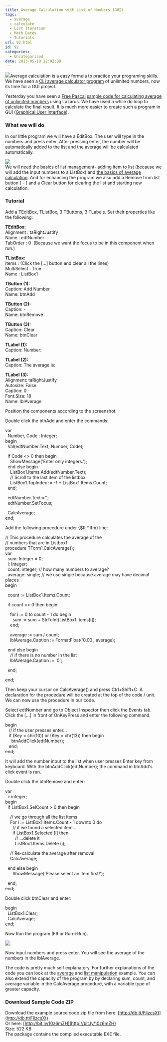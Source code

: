 ```yaml
---
title: Average Calculation with List of Numbers (GUI)
tags:
  - average
  - calculate
  - List Iteration
  - Math Dates
  - Tutorials
url: 92.html
id: 92
categories:
  - Uncategorized
date: 2013-05-10 12:02:00
---
```


![](average-calculation-with-list-of/average-thumb.gif)Average calculation is a easy formula to practice your programing skills. We have seen a [CLI average calculator program](http://lazplanet.blogspot.com/2013/05/calculate-average-of-unlimited-numbers.html) of unlimited numbers, now its time for a GUI project.  
  
  
Yesterday you have seen a [Free Pascal](http://www.freepascal.org/) [sample code for calculating average of unlimited numbers](http://lazplanet.blogspot.com/2013/05/calculate-average-of-unlimited-numbers.html) using Lazarus. We have used a while do loop to calculate the final result. It is much more easier to create such a program in GUI ([Graphical User Interface](http://en.wikipedia.org/wiki/Graphical_user_interface)).  
  

### What we will do

In our little program we will have a EditBox. The user will type in the numbers and press enter. After pressing enter, the number will be automatically added to the list and the average will be calculated automatically.  
  
![](average-calculation-with-list-of/average-in-list-form.gif)  
We will need the basics of list management- [adding item to list](http://lazplanet.blogspot.com/2013/05/how-to-add-delete-clear-items-of-listbox.html) (because we will add the input numbers to a ListBox) and [the basics of average calculation](http://lazplanet.blogspot.com/2013/05/calculate-average-of-unlimited-numbers.html). And for enhancing the program we also add a Remove from list button \[ - \] and a Clear button for clearing the list and starting new calculation.  
  

### Tutorial

Add a TEditBox, TListBox, 3 TButtons, 3 TLabels. Set their properties like the following:  
  
**TEditBox:**  
Alignment : taRightJustify  
Name : edtNumber  
TabOrder : 0  (Because we want the focus to be in this component when run.)  
  
**TListBox:**  
Items : (Click the \[...\] button and clear all the lines)  
MultiSelect : True  
Name : ListBox1  
  
**TButton (1):**  
Caption: Add Number  
Name: btnAdd  
  
**TButton (2):**  
Caption: -  
Name: btnRemove  
  
**TButton (3):**  
Caption: Clear  
Name: btnClear  
  
**TLabel (1):**  
Caption: Number:  
  
**TLabel (2):**  
Caption: The average is:  
  
**TLabel (3):**  
Alignment: taRightJustify  
Autosize: False  
Caption: 0  
Font.Size: 18  
Name: lblAverage  
  
Position the components according to the screenshot.  
  
Double click the btnAdd and enter the commands:  
  
var  
  Number, Code : Integer;  
begin  
  Val(edtNumber.Text, Number, Code);  
  
  if Code <> 0 then begin  
    ShowMessage('Enter only integers.');  
  end else begin  
    ListBox1.Items.Add(edtNumber.Text);  
    // Scroll to the last item of the listbox  
    ListBox1.TopIndex := -1 + ListBox1.Items.Count;  
  end;  
  
  edtNumber.Text:='';  
  edtNumber.SetFocus;  
  
  CalcAverage;  
end;  
  
Add the following procedure under {$R \*.lfm} line:  
  
// This procedure calculates the average of the  
// numbers that are in Listbox1  
procedure TForm1.CalcAverage();  
var  
  sum: Integer = 0;  
  i: Integer;  
  count: integer; // how many numbers to average?  
  average: single; // we use single because average may have decimal places  
begin  
  
  count := ListBox1.Items.Count;  
  
  if count <> 0 then begin  
  
    for i := 0 to count - 1 do begin  
      sum := sum + StrToInt(ListBox1.Items\[i\]);  
    end;  
  
    average := sum / count;  
    lblAverage.Caption := FormatFloat('0.00', average);  
  
  end else begin  
    // if there is no number in the list  
    lblAverage.Caption := '0';  
  
  end;  
  
end;  
  
Then keep your cursor on CalcAverage() and press Ctrl+Shift+C. A declaration for the procedure will be created at the top of the code / unit. We can now use the procedure in our code.  
  
Select edtNumber and go to Object Inspector then click the Events tab. Click the \[...\] in front of OnKeyPress and enter the following command:  
  
begin  
   // if the user presses enter...  
   if (Key = chr(10)) or (Key = chr(13)) then begin  
     btnAddClick(edtNumber);  
   end;  
end;  
  
It will add the number input to the list when user presses Enter key from keyboard. With the btnAddClick(edtNumber); the command in btnAdd's click event is run.  
  
Double click the btnRemove and enter:  
  
var  
  i: integer;  
begin  
  if ListBox1.SelCount > 0 then begin  
  
    // we go through all the list items  
    For i := ListBox1.Items.Count - 1 downto 0 do  
      // if we found a selected item...  
      if ListBox1.Selected \[i\] then  
        // ...delete it  
        ListBox1.Items.Delete (i);  
  
    // Re-calculate the average after removal  
    CalcAverage;  
  
  end else begin  
      ShowMessage('Please select an item first!');  
  
  end;  
end;  
  
Double click btnClear and enter:  
  
begin  
  ListBox1.Clear;  
  CalcAverage;  
end;  
  
Now Run the program (F9 or Run->Run).  
  
![](average-calculation-with-list-of/Average-in-list-lazarus.gif)  
  
Now input numbers and press enter. You will see the average of the numbers in the lblAverage.  
  
The code is pretty much self explanatory. For further explanations of the code you can look at the [average](http://lazplanet.blogspot.com/2013/05/calculate-average-of-unlimited-numbers.html) and [list manipulation](http://lazplanet.blogspot.com/2013/05/how-to-add-delete-clear-items-of-listbox.html) example. You can also extend the capacity of the program by by declaring sum, count, and average variable in the CalcAverage procedure, with a variable type of greater capacity.  
  

### Download Sample Code ZIP

Download the example source code zip file from here: [http://db.tt/FlizcsXt](http://db.tt/FlizcsXt)  
Or here: [http://bit.ly/10z6mZH](http://bit.ly/10z6mZH)  
Size: 522 KB  
The package contains the compiled executable EXE file.